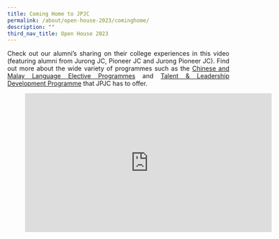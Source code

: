 ```yaml
---
title: Coming Home to JPJC
permalink: /about/open-house-2023/cominghome/
description: ""
third_nav_title: Open House 2023
---
```




<div align=justify>

<p>
Check out our alumni’s sharing on their college experiences in this video (featuring alumni from Jurong JC, Pioneer JC and Jurong Pioneer JC). Find out more about the wide variety of programmes such as the <a href="/language-elective-programmes/">Chinese and Malay Language Elective Programmes</a> and <a href="/jpjc-experience/co-curriculum/talent-and-leadership/">Talent & Leadership Development Programme</a> that JPJC has to offer.</p>

<figure>
<iframe width="560" height="315" src="https://www.youtube.com/embed/Z6eS5l-msTM" title="YouTube video player" frameborder="0" allow="accelerometer; autoplay; clipboard-write; encrypted-media; gyroscope; picture-in-picture; web-share" allowfullscreen></iframe></figure>
</div>